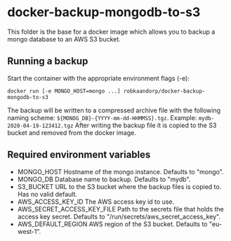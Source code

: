 # docker-backup-mongodb-to-s3
This folder is the base for a docker image which allows you to backup a mongo database to an AWS S3 bucket.

## Running a backup
Start the container with the appropriate environment flags (-e):

`docker run [-e MONGO_HOST=mongo ...] robkaandorp/docker-backup-mongodb-to-s3`

The backup will be written to a compressed archive file with the following naming scheme: `${MONOG_DB}-{YYYY-mm-dd-HHMMSS}.tgz`. Example: `mydb-2020-04-19-123412.tgz`
After writing the backup file it is copied to the S3 bucket and removed from the docker image.

## Required environment variables
- MONGO_HOST
  Hostname of the mongo instance. Defaults to "mongo".
- MONGO_DB
  Database name to backup. Defaults to "mydb".
- S3_BUCKET
  URL to the S3 bucket where the backup files is copied to. Has no valid default.
- AWS_ACCESS_KEY_ID
  The AWS access key id to use.
- AWS_SECRET_ACCESS_KEY_FILE
  Path to the secrets file that holds the access key secret. Defaults to "/run/secrets/aws_secret_access_key".
- AWS_DEFAULT_REGION
  AWS region of the S3 bucket. Defaults to "eu-west-1".

